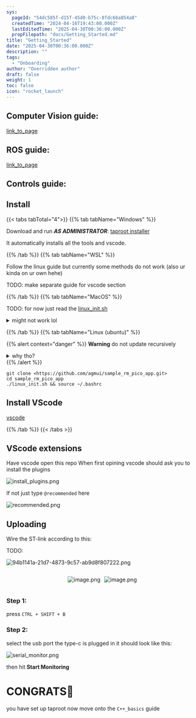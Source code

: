 ```yaml
---
sys:
  pageId: "54dc585f-d15f-45d0-b75c-8fdc66a854a8"
  createdTime: "2024-04-16T19:43:00.000Z"
  lastEditedTime: "2025-04-30T00:36:00.000Z"
  propFilepath: "docs/Getting_Started.md"
title: "Getting_Started"
date: "2025-04-30T00:36:00.000Z"
description: ""
tags:
  - "Onboarding"
author: "Overridden author"
draft: false
weight: 1
toc: false
icon: "rocket_launch"
---
```


## Computer Vision guide:

[link_to_page](86d45bc0-388b-4d26-8848-44f255f73d0e)

## ROS guide:

[link_to_page](3c76c1de-ec8f-46d6-8b0a-294005edc2d5)

## Controls guide:

## Install

{{< tabs tabTotal="4">}}
{{% tab tabName="Windows" %}}

Download and run _**AS ADMINISTRATOR**_: [taproot installer](https://github.com/Thornbots/TeachingFreshies/releases/tag/1.0)

It automatically installs all the tools and vscode.

{{% /tab %}}
{{% tab tabName="WSL" %}}

Follow the linux guide but currently some methods do not work (also ur kinda on ur own hehe)

TODO: make separate guide for vscode section

{{% /tab %}}
{{% tab tabName="MacOS" %}}

TODO: for now just read the [linux_init.sh](https://github.com/agmui/sample_rm_pico_app/blob/main/linux_init.sh)

<details>
<summary>might not work lol</summary>

`brew install libusb pkg-config`

Next install: [vscode](https://code.visualstudio.com/Download)

</details>

{{% /tab %}}
{{% tab tabName="Linux (ubuntu)" %}}

{{% alert context="danger" %}}
**Warning** do not update recursively
<details>
<summary>why tho?</summary>
There are some submodules that may go on for a while (like tinyusb) and I highly
recommend you don't need to get them.
If you want to see what submodules I update just look in `linux_init.sh`
</details>
{{% /alert %}}

```shell
git clone <https://github.com/agmui/sample_rm_pico_app.git>
cd sample_rm_pico_app
./linux_init.sh && source ~/.bashrc
```

## Install VScode

[vscode](https://code.visualstudio.com/Download)

{{% /tab %}}
{{< /tabs >}}

## VScode extensions

Have vscode open this repo
When first opining vscode should ask you to install the plugins

![install_plugins.png](https://prod-files-secure.s3.us-west-2.amazonaws.com/d518164a-d88e-44d1-a4ee-3adb3bd8bce0/89bd30f0-1825-4e77-867b-0a41ce370880/install_plugins.png?X-Amz-Algorithm=AWS4-HMAC-SHA256&X-Amz-Content-Sha256=UNSIGNED-PAYLOAD&X-Amz-Credential=ASIAZI2LB466YCXJA2X5%2F20250615%2Fus-west-2%2Fs3%2Faws4_request&X-Amz-Date=20250615T210707Z&X-Amz-Expires=3600&X-Amz-Security-Token=IQoJb3JpZ2luX2VjEGQaCXVzLXdlc3QtMiJHMEUCIFmNZC%2FUU9yzGSrAuSmIgSAAKSNZqPZLHwoFjENX7dx2AiEA7LY7fQ8n49GceBJTieLW8I%2F0RAWgRxxvfbT4vZb2PuYq%2FwMITRAAGgw2Mzc0MjMxODM4MDUiDLXUbMI2xJmz2hhQFSrcAwnq4l5RHijnauJJbNGDtpVNhnAALP6t6NZzLqsaMTbQNwxMZW9P2jIHqTajA1ZK1wA%2BYMmw%2B2FXnI%2BQFLtSxWJmnP8X%2BBmCbtld9dwYCKCPLfE8w6cKYnvkkfJrk2sQU3l4tfoDWrqqZW8ngmbPV%2FPOBlAffCxtunveGZ9oGOvzeiZWCLIKZ45wuNewc3qAgyMmh50u8whm8SmCR%2FHfWtHDrEnXHmxyWr4uXY9FjxghKSHRWDnqCdGX2M7GVJa1AEJoz4dVyynHys5nnLTrFPK4dTltv7bHF2UGexTVAnXsoWNxrt4eS4vc4%2FZABSvgDHgOYiJtf%2FCx%2Btvc2hmY1oFOd7hlzhC5P237bJRvBnNyzGw5yJt%2FvFb7bykxrKAHfJBjTYQ%2B3qZJZpIL6bVbFa9B%2BXooetAH2pTQpIhalIHPt1Y6XzR5dPjxx6kn%2B2ECW1uYBTVuYsbUtF7Xc3bhYr506P9wxE2gE0YJ%2FcYTfckPrtGlbm0Xs8%2FaxtXsOnoRlaZQAFDfyZBL6R2nl1KHigtHKQoyE1g%2FHGHr3QpbFVNrmUOkvAF3xXnJ26NyxgG5qDyLHo6vIHTgAYkwSr2tIe%2FkE%2B%2B6nP8YOc2ME6d6hcNDlmEUCpHZrMlwcQ4VMNjOvMIGOqUBbSV6U4RfLBxpOehWi9Z11mq6PiyNo2LW737AN9r7KHlj0wIMReBhtAJon9%2FDOyYGgP0PniV52TO%2F1Z%2Bcf1ITCUPxXDQ3VYxbAmB4Tp8caNfyXvkmSNd6GqdjHm0NGUjmLqEMob34hHp4fRhH%2BfG6tJblRDen7tnYVy5d3DScAzSLtutIyYUU2az1yuBNjBv5WteghwdEzdZEvzyJTO2tacjuxivR&X-Amz-Signature=9ace4426aac7b5b0801b6d73eb0bc399f3abdb7d7e5bc63ba4a8eaac758fbfb9&X-Amz-SignedHeaders=host&x-amz-checksum-mode=ENABLED&x-id=GetObject)

If not just type `@recommended` here  

![recommended.png](https://prod-files-secure.s3.us-west-2.amazonaws.com/d518164a-d88e-44d1-a4ee-3adb3bd8bce0/61e661e9-5d85-4dfc-be0d-8d2097a5e793/recommended.png?X-Amz-Algorithm=AWS4-HMAC-SHA256&X-Amz-Content-Sha256=UNSIGNED-PAYLOAD&X-Amz-Credential=ASIAZI2LB466YCXJA2X5%2F20250615%2Fus-west-2%2Fs3%2Faws4_request&X-Amz-Date=20250615T210707Z&X-Amz-Expires=3600&X-Amz-Security-Token=IQoJb3JpZ2luX2VjEGQaCXVzLXdlc3QtMiJHMEUCIFmNZC%2FUU9yzGSrAuSmIgSAAKSNZqPZLHwoFjENX7dx2AiEA7LY7fQ8n49GceBJTieLW8I%2F0RAWgRxxvfbT4vZb2PuYq%2FwMITRAAGgw2Mzc0MjMxODM4MDUiDLXUbMI2xJmz2hhQFSrcAwnq4l5RHijnauJJbNGDtpVNhnAALP6t6NZzLqsaMTbQNwxMZW9P2jIHqTajA1ZK1wA%2BYMmw%2B2FXnI%2BQFLtSxWJmnP8X%2BBmCbtld9dwYCKCPLfE8w6cKYnvkkfJrk2sQU3l4tfoDWrqqZW8ngmbPV%2FPOBlAffCxtunveGZ9oGOvzeiZWCLIKZ45wuNewc3qAgyMmh50u8whm8SmCR%2FHfWtHDrEnXHmxyWr4uXY9FjxghKSHRWDnqCdGX2M7GVJa1AEJoz4dVyynHys5nnLTrFPK4dTltv7bHF2UGexTVAnXsoWNxrt4eS4vc4%2FZABSvgDHgOYiJtf%2FCx%2Btvc2hmY1oFOd7hlzhC5P237bJRvBnNyzGw5yJt%2FvFb7bykxrKAHfJBjTYQ%2B3qZJZpIL6bVbFa9B%2BXooetAH2pTQpIhalIHPt1Y6XzR5dPjxx6kn%2B2ECW1uYBTVuYsbUtF7Xc3bhYr506P9wxE2gE0YJ%2FcYTfckPrtGlbm0Xs8%2FaxtXsOnoRlaZQAFDfyZBL6R2nl1KHigtHKQoyE1g%2FHGHr3QpbFVNrmUOkvAF3xXnJ26NyxgG5qDyLHo6vIHTgAYkwSr2tIe%2FkE%2B%2B6nP8YOc2ME6d6hcNDlmEUCpHZrMlwcQ4VMNjOvMIGOqUBbSV6U4RfLBxpOehWi9Z11mq6PiyNo2LW737AN9r7KHlj0wIMReBhtAJon9%2FDOyYGgP0PniV52TO%2F1Z%2Bcf1ITCUPxXDQ3VYxbAmB4Tp8caNfyXvkmSNd6GqdjHm0NGUjmLqEMob34hHp4fRhH%2BfG6tJblRDen7tnYVy5d3DScAzSLtutIyYUU2az1yuBNjBv5WteghwdEzdZEvzyJTO2tacjuxivR&X-Amz-Signature=c2d7d53188776ae252edcafe6c5b6b206d4fd4824bf3738d330e23ef35abbdd4&X-Amz-SignedHeaders=host&x-amz-checksum-mode=ENABLED&x-id=GetObject)

## Uploading

Wire the ST-link according to this:

TODO:

![94b1141a-21d7-4873-9c57-ab9d8f807222.png](https://prod-files-secure.s3.us-west-2.amazonaws.com/d518164a-d88e-44d1-a4ee-3adb3bd8bce0/e5fad17d-ab82-4300-9f4c-505ab4b1202c/94b1141a-21d7-4873-9c57-ab9d8f807222.png?X-Amz-Algorithm=AWS4-HMAC-SHA256&X-Amz-Content-Sha256=UNSIGNED-PAYLOAD&X-Amz-Credential=ASIAZI2LB466YCXJA2X5%2F20250615%2Fus-west-2%2Fs3%2Faws4_request&X-Amz-Date=20250615T210707Z&X-Amz-Expires=3600&X-Amz-Security-Token=IQoJb3JpZ2luX2VjEGQaCXVzLXdlc3QtMiJHMEUCIFmNZC%2FUU9yzGSrAuSmIgSAAKSNZqPZLHwoFjENX7dx2AiEA7LY7fQ8n49GceBJTieLW8I%2F0RAWgRxxvfbT4vZb2PuYq%2FwMITRAAGgw2Mzc0MjMxODM4MDUiDLXUbMI2xJmz2hhQFSrcAwnq4l5RHijnauJJbNGDtpVNhnAALP6t6NZzLqsaMTbQNwxMZW9P2jIHqTajA1ZK1wA%2BYMmw%2B2FXnI%2BQFLtSxWJmnP8X%2BBmCbtld9dwYCKCPLfE8w6cKYnvkkfJrk2sQU3l4tfoDWrqqZW8ngmbPV%2FPOBlAffCxtunveGZ9oGOvzeiZWCLIKZ45wuNewc3qAgyMmh50u8whm8SmCR%2FHfWtHDrEnXHmxyWr4uXY9FjxghKSHRWDnqCdGX2M7GVJa1AEJoz4dVyynHys5nnLTrFPK4dTltv7bHF2UGexTVAnXsoWNxrt4eS4vc4%2FZABSvgDHgOYiJtf%2FCx%2Btvc2hmY1oFOd7hlzhC5P237bJRvBnNyzGw5yJt%2FvFb7bykxrKAHfJBjTYQ%2B3qZJZpIL6bVbFa9B%2BXooetAH2pTQpIhalIHPt1Y6XzR5dPjxx6kn%2B2ECW1uYBTVuYsbUtF7Xc3bhYr506P9wxE2gE0YJ%2FcYTfckPrtGlbm0Xs8%2FaxtXsOnoRlaZQAFDfyZBL6R2nl1KHigtHKQoyE1g%2FHGHr3QpbFVNrmUOkvAF3xXnJ26NyxgG5qDyLHo6vIHTgAYkwSr2tIe%2FkE%2B%2B6nP8YOc2ME6d6hcNDlmEUCpHZrMlwcQ4VMNjOvMIGOqUBbSV6U4RfLBxpOehWi9Z11mq6PiyNo2LW737AN9r7KHlj0wIMReBhtAJon9%2FDOyYGgP0PniV52TO%2F1Z%2Bcf1ITCUPxXDQ3VYxbAmB4Tp8caNfyXvkmSNd6GqdjHm0NGUjmLqEMob34hHp4fRhH%2BfG6tJblRDen7tnYVy5d3DScAzSLtutIyYUU2az1yuBNjBv5WteghwdEzdZEvzyJTO2tacjuxivR&X-Amz-Signature=5b52b1fa5453b45902a20ce38c3accd1865109945a2a84fd07012451b00c91b2&X-Amz-SignedHeaders=host&x-amz-checksum-mode=ENABLED&x-id=GetObject)

<div style="display: flex;flex-direction: row; column-gap:10px; max-width: 630px;justify-content: center;">
<div>

![image.png](https://prod-files-secure.s3.us-west-2.amazonaws.com/d518164a-d88e-44d1-a4ee-3adb3bd8bce0/210ecb78-1116-4d7b-b9b7-2292f66fa2c2/image.png?X-Amz-Algorithm=AWS4-HMAC-SHA256&X-Amz-Content-Sha256=UNSIGNED-PAYLOAD&X-Amz-Credential=ASIAZI2LB46632POBPXP%2F20250615%2Fus-west-2%2Fs3%2Faws4_request&X-Amz-Date=20250615T210710Z&X-Amz-Expires=3600&X-Amz-Security-Token=IQoJb3JpZ2luX2VjEGQaCXVzLXdlc3QtMiJHMEUCIFgUs%2Bs3Zkf1A3rN%2Fk4Ttv0naEy82vM%2FIz%2Bx8jrZvaFhAiEAzqpXubZfjJVTTBMXNKeTZ8M%2BKWzywrtQzpXZ%2BBdARAcq%2FwMITRAAGgw2Mzc0MjMxODM4MDUiDF72MUJQJ1gQa%2Fs00SrcA0JQOjaJNwVgw03HTChBIaMfO7QBT3FiBGWn11BbITk4JzprWVPAX7B5vQvoj%2BSkG5TPJSuEIhN6YviLdNz31MARKUEL9X0GhPOrcVf%2BVnYgmnzI2vFSw7U43RzfHGs2%2FoIQzX9OODtttoHzlTMLJ%2F1xuFQ1bSHjr0jYOgdoNvjolaSoS6LODVs4CTK5fQGfkzM99tRbB10j%2BFyWxxlIeCvEl9Us5ak%2BjT4xQIpU8xvMEmJsJwAivU2Ls5uzKKp8I%2F%2FIfWurzbp6izLIYmto4FOfLCMpqu8kNzoqLdEB8z4NdGLP6YIlTafVxMYxvBQFXRlxqZyMfu2jTHKV59DT7CMgKyYbDSzI3OtNhOr0Bk0qbdGCBxK2iCz1fGsFN7oyRe87JB8ZpDFZqui3xJE84ldG7gsxukewBou5SkM6aT%2Ftf77%2FIj%2FkJ7qCr3nxj%2FN%2BDJ2BqoxX48b5oDP0HAyR4u7OpOgpbdOJegibFJF6QVfLmVJD%2BUtwNlirkGNuIOJhgEbltBSW%2F99rxVRmRO%2FbteD5mKHh4NjmpE6uBSystyK4oRPfDRQQuZ3QcwqA48MX14PfWyu2wFtSeIviGws86O7DJJFL0%2F0ipXSOJHVXuehEGAL6AnhcNfwlQEbNMM3OvMIGOqUBpkUzxm93xyrJW24CKz%2FmTg43tmf8RfOO9sImCbVFSM4bX7hN1hCENyHEro4m96xIwpk2DRh5fn7D3xvO43npCw26RK1swU60M50iHnN3Z0qoagE3mEdo2pt19r9d676ZYzhlnBImAmqbnJR8LW1DwY82uY8BQy6ZCwEwGhX7ZVCb3Oet1qJFZlizUItauRtEXLPxyn2Ug6Zzyo7MGwIl1H%2BqjGQA&X-Amz-Signature=8726117d44b64ff77e3c151ef85c8ff2816b59e869585890ba57f2f0a0e3268c&X-Amz-SignedHeaders=host&x-amz-checksum-mode=ENABLED&x-id=GetObject)

</div>
<div>

![image.png](https://prod-files-secure.s3.us-west-2.amazonaws.com/d518164a-d88e-44d1-a4ee-3adb3bd8bce0/33a0fd0f-8ca6-4a86-8e09-26e95ded1fff/image.png?X-Amz-Algorithm=AWS4-HMAC-SHA256&X-Amz-Content-Sha256=UNSIGNED-PAYLOAD&X-Amz-Credential=ASIAZI2LB46632G3Q4VV%2F20250615%2Fus-west-2%2Fs3%2Faws4_request&X-Amz-Date=20250615T210711Z&X-Amz-Expires=3600&X-Amz-Security-Token=IQoJb3JpZ2luX2VjEGQaCXVzLXdlc3QtMiJIMEYCIQDZfHVeXqP1yznzQNS6ELNEMmhdWfyNO%2BqP4EKsJvpvPgIhAKGA4gspBnCjKMI4Vcog15oujsatG%2BpizKD0Wh8r%2FI5BKv8DCE0QABoMNjM3NDIzMTgzODA1Igw5RimpJVczsCgHa3Qq3AONS%2FvfoBOH0r4h75o2KHU28RtvjOC7MfBDaYKicIb732qxxI7AgdWjbFRR6qW9PlDBBJGKOtSDvSQJHcvlst0wu%2B94EOsV1Kqtw4ugTGV5hKRdMlalYONDmDrtjAu2ZgvyIPhpQ8aOWO9LP68nWaNDvctu2VGYSmaq2pCp6vod9uetv6CwC22dK4vXsHODwo7LfHJIZNb77kBj1c0yIn3v0vdUfeHb4jQTZmVVXgPXvPntyHv5hRHrBxd%2F%2BkMYkFmUDdviQAKW5Iv7J61uUlmRgWHt4Yfiybv24J3XXIfiagyjSlMYFTY2MpszCcEM%2Fra%2BPmGwNatvJ6Fhw0QdTcYQJRz2n5eBOHi2nsrXkUEWSzTfH44%2FjDa29xixoGkppvrk8qSUMRjf%2FscjZhKRdLM86LhAmd03Inp4q5tBJs2VNPYQ%2BbTC4N27DKSnsW24FjSY7or17MSJ9Vxh9q5gL7HAT6vRlWDcO2w%2FOlCsvvSRqB4McL9JnLxZmMvspOYND3P9l6G049nNfoDMxobdUQIXgYeniCvlbCF%2BpUXr%2Bk%2B0wTuzLLNGaO8KIti%2B3Q3phAqujGhaxrLtbSvbkS8aUElUGw%2BXHDDoiMQ%2B%2B6GqnzbLDSqsUIo13oQlsnnE4TDgzrzCBjqkAcBvNX%2BQt0JAhO5bGpCb9HOhrRqzaDo9GPD15%2FbkVTUbaiM3mMFxIf3txSlQMEzyXuoJk1LqMqsT%2B2Cuul%2FtLixOPHDGkCboU08y2NK2p68fNI9SZtXkpyR5r%2B3yYMffeNGi3TPk%2Bw6kZIzIkyIWT0JhguOkvnnDs5cyYKlfSoey5fhaIHqYhBBBMD8dU8k%2Bn6K4l0gNNVv5wSnOKEd%2BwaFrXe58&X-Amz-Signature=891b7af5185475b8f89582da3728afffac42baa56f71e9fc33edb5777a073201&X-Amz-SignedHeaders=host&x-amz-checksum-mode=ENABLED&x-id=GetObject)

</div>
</div>

### Step 1:

press `CTRL + SHIFT + B`

### Step 2:

select the usb port the type-c is plugged in it should look like this:

![serial_monitor.png](https://prod-files-secure.s3.us-west-2.amazonaws.com/d518164a-d88e-44d1-a4ee-3adb3bd8bce0/f03f4774-05d4-4393-b6a0-d5efb6d315ab/serial_monitor.png?X-Amz-Algorithm=AWS4-HMAC-SHA256&X-Amz-Content-Sha256=UNSIGNED-PAYLOAD&X-Amz-Credential=ASIAZI2LB466YCXJA2X5%2F20250615%2Fus-west-2%2Fs3%2Faws4_request&X-Amz-Date=20250615T210707Z&X-Amz-Expires=3600&X-Amz-Security-Token=IQoJb3JpZ2luX2VjEGQaCXVzLXdlc3QtMiJHMEUCIFmNZC%2FUU9yzGSrAuSmIgSAAKSNZqPZLHwoFjENX7dx2AiEA7LY7fQ8n49GceBJTieLW8I%2F0RAWgRxxvfbT4vZb2PuYq%2FwMITRAAGgw2Mzc0MjMxODM4MDUiDLXUbMI2xJmz2hhQFSrcAwnq4l5RHijnauJJbNGDtpVNhnAALP6t6NZzLqsaMTbQNwxMZW9P2jIHqTajA1ZK1wA%2BYMmw%2B2FXnI%2BQFLtSxWJmnP8X%2BBmCbtld9dwYCKCPLfE8w6cKYnvkkfJrk2sQU3l4tfoDWrqqZW8ngmbPV%2FPOBlAffCxtunveGZ9oGOvzeiZWCLIKZ45wuNewc3qAgyMmh50u8whm8SmCR%2FHfWtHDrEnXHmxyWr4uXY9FjxghKSHRWDnqCdGX2M7GVJa1AEJoz4dVyynHys5nnLTrFPK4dTltv7bHF2UGexTVAnXsoWNxrt4eS4vc4%2FZABSvgDHgOYiJtf%2FCx%2Btvc2hmY1oFOd7hlzhC5P237bJRvBnNyzGw5yJt%2FvFb7bykxrKAHfJBjTYQ%2B3qZJZpIL6bVbFa9B%2BXooetAH2pTQpIhalIHPt1Y6XzR5dPjxx6kn%2B2ECW1uYBTVuYsbUtF7Xc3bhYr506P9wxE2gE0YJ%2FcYTfckPrtGlbm0Xs8%2FaxtXsOnoRlaZQAFDfyZBL6R2nl1KHigtHKQoyE1g%2FHGHr3QpbFVNrmUOkvAF3xXnJ26NyxgG5qDyLHo6vIHTgAYkwSr2tIe%2FkE%2B%2B6nP8YOc2ME6d6hcNDlmEUCpHZrMlwcQ4VMNjOvMIGOqUBbSV6U4RfLBxpOehWi9Z11mq6PiyNo2LW737AN9r7KHlj0wIMReBhtAJon9%2FDOyYGgP0PniV52TO%2F1Z%2Bcf1ITCUPxXDQ3VYxbAmB4Tp8caNfyXvkmSNd6GqdjHm0NGUjmLqEMob34hHp4fRhH%2BfG6tJblRDen7tnYVy5d3DScAzSLtutIyYUU2az1yuBNjBv5WteghwdEzdZEvzyJTO2tacjuxivR&X-Amz-Signature=5e5ed08601e862b84b9d82ceb5fa7390aff34298b9788b2b247d15d0b9047cdf&X-Amz-SignedHeaders=host&x-amz-checksum-mode=ENABLED&x-id=GetObject)

then hit **Start Monitoring**

# CONGRATS🎉

you have set up taproot now move onto the `C++_basics` guide
